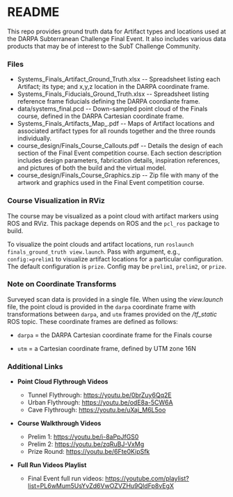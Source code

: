 # README #

This repo provides ground truth data for Artifact types and locations used at the DARPA Subterranean Challenge Final Event. It also includes various data products that may be of interest to the SubT Challenge Community.

### Files ###

* Systems_Finals_Artifact_Ground_Truth.xlsx -- Spreadsheet listing each Artifact; its type; and x,y,z location in the DARPA coordinate frame.
* Systems_Finals_Fiducials_Ground_Truth.xlsx -- Spreadsheet listing reference frame fiducials defining the DARPA coordiante frame.
* data/systems_final.pcd -- Down-sampled point cloud of the Finals course, defined in the DARPA Cartesian coordinate frame.
* Systems_Finals_Artifacts_Map_<round>.pdf -- Maps of Artifact locations and associated artifact types for all rounds together and the three rounds individually.
* course_design/Finals_Course_Callouts.pdf -- Details the design of each section of the Final Event competition course. Each section description includes design parameters, fabrication details, inspiration references, and pictures of both the build and the virtual model.
* course_design/Finals_Course_Graphics.zip -- Zip file with many of the artwork and graphics used in the Final Event competition course. 

### Course Visualization in RViz ###

The course may be visualized as a point cloud with artifact markers using ROS and RViz. This package depends on ROS and the `pcl_ros` package to build.

To visualize the point clouds and artifact locations, run `roslaunch finals_ground_truth view.launch`. Pass with argument, e.g., `config:=prelim1` to visualize artifact locations for a particular configuration. The default configuration is `prize`. Config may be `prelim1`, `prelim2`, or `prize`.

### Note on Coordinate Transforms ###

Surveyed scan data is provided in a single file.
When using the *view.launch* file, the point cloud is provided in the `darpa`
coordinate frame with transformations between `darpa`, and `utm` frames provided
on the */tf_static* ROS topic. These coordinate frames are defined as follows:

* `darpa` = the DARPA Cartesian coordinate frame for the Finals course

* `utm` = a Cartesian coordinate frame, defined by UTM zone 16N

### Additional Links ###

* **Point Cloud Flythrough Videos**
  * Tunnel Flythrough: https://youtu.be/0brZuy6Qq2E
  * Urban Flythrough: https://youtu.be/odE8a-5CW6A
  * Cave Flythrough: https://youtu.be/uXaj_M6L5oo

* **Course Walkthrough Videos**
  * Prelim 1: https://youtu.be/i-8aPpJfGS0
  * Prelim 2: https://youtu.be/zqRuBJ-VxMg
  * Prize Round: https://youtu.be/6Fte0KipSfk 

* **Full Run Videos Playlist**
  * Final Event full run videos: https://youtube.com/playlist?list=PL6wMum5UsYvZd6VwOZVZHu9QldFp8vEgX


